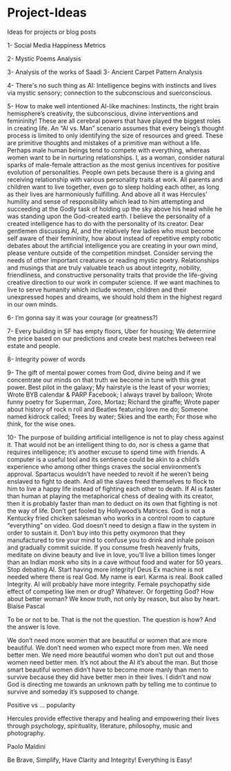 # Project-Ideas
Ideas for projects or blog posts

1- Social Media Happiness Metrics

2- Mystic Poems Analysis

3- Analysis of the works of Saadi
3- Ancient Carpet Pattern Analysis

4- There's no such thing as AI: Intelligence begins with instincts and lives via mystic sensory; connection to the subconscious and suerconscious.

5- How to make well intentioned AI-like machines: Instincts, the right brain hemisphere’s creativity, the subconscious, divine interventions and femininity! These are all cerebral powers that have played the biggest roles in creating life. An “AI vs. Man” scenario assumes that every being’s thought process is limited to only identifying the size of resources and greed. These are primitive thoughts and mistakes of a primitive man without a life. Perhaps male human beings tend to compete with everything, whereas women want to be in nurturing relationships. I, as a woman, consider natural sparks of male-female attraction as the most genius incentives for positive evolution of personalities. People own pets because there is a giving and receiving relationship with various personality traits at work. All parents and children want to live together, even go to sleep holding each other, as long as their lives are harmoniously fulfilling. And above all it was Hercules’ humility and sense of responsibility which lead to him attempting and succeeding at the Godly task of holding up the sky above his head while he was standing upon the God-created earth. I believe the personality of a created intelligence has to do with the personality of its creator. Dear gentlemen discussing AI, and the relatively few ladies who must become self aware of their femininity, how about instead of repetitive empty robotic debates about the artificial intelligence you are creating in your own mind, please venture outside of the competition mindset. Consider serving the needs of other important creatures or reading mystic poetry. Relationships and musings that are truly valuable teach us about integrity, nobility, friendliness, and constructive personality traits that provide the life-giving creative direction to our work in computer science. If we want machines to live to serve humanity which include women, children and their unexpressed hopes and dreams, we should hold them in the highest regard in our own minds.

6- I’m gonna say it was your courage (or greatness?)

7- Every building in SF has empty floors, Uber for housing; We determine the price based on our predictions and create best matches between real estate and people.

8- Integrity power of words

9- The gift of mental power comes from God, divine being and if we concentrate our minds on that truth we become in tune with this great power. Best pilot in the galaxy; My hairstyle is the least of your worries; Wrote BYB calendar & PARP Facebook; I always travel by balloon; Wrote funny poetry for Superman, Zoro, Mortaz; Richard the giraffe; Wrote paper about history of rock n roll and Beatles featuring love me do; Someone named kidrock called; Trees by water; Skies and the earth; For those who think, for the wise ones.

10- The purpose of building artificial intelligence is not to play chess against it. That would not be an intelligent thing to do, nor is chess a game that requires intelligence; it’s another excuse to spend time with friends. A computer is a useful tool and its sentience could be akin to a child’s experience who among other things craves the social environment’s approval. Spartacus wouldn’t have needed to revolt if he weren’t being enslaved to fight to death. And all the slaves freed themselves to flock to him to live a happy life instead of fighting each other to death. If AI is faster than human at playing the metaphorical chess of dealing with its creator, then it is probably faster than man to deduct on its own that fighting is not the way of life. Don’t get fooled by Hollywood’s Matrices. God is not a Kentucky fried chicken salesman who works in a control room to capture “everything” on video. God doesn’t need to design a flaw in the system in order to sustain it. Don’t buy into this petty oxymoron that they manufactured to tire your mind to confuse you to drink and inhale poison and gradually commit suicide. If you consume fresh heavenly fruits, meditate on divine beauty and live in love, you’ll live a billion times longer than an Indian monk who sits in a cave without food and water for 50 years. Stop debating AI. Start having more integrity! Deus Ex machine is not needed where there is real God. My name is earl. Karma is real. Book called Integrity. AI will probably have more integrity.
Female psychopathy side effect of competing like men or drug? Whatever. Or forgetting God? How about better woman?
We know truth, not only by reason, but also by heart. Blaise Pascal

To be or not to be. That is the not the question. The question is how? And the answer is love.

We don’t need more women that are beautiful or women that are more beautiful. We don’t need women who expect more from men. We need better men. We need more beautiful women who don’t put out and those women need better men. It’s not about the AI it’s about the man. But those smart beautiful women didn’t have to become more manly than men to survive because they did have better men in their lives. I didn’t and now God is directing me towards an unknown path by telling me to continue to survive and someday it’s supposed to change.</br>

Positive vs ... popularity

Hercules
provide effective therapy and healing and empowering their lives through psychology, spirituality, literature, philosophy, music and photography.

Paolo Maldini

Be Brave, Simplify, Have Clarity and Integrity! Everything is Easy!
